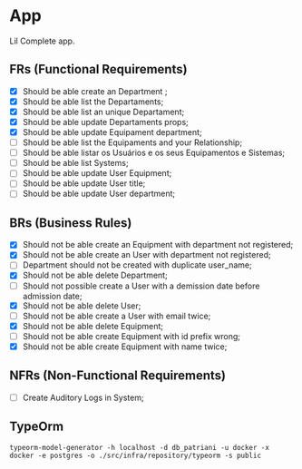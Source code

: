 # App

Lil Complete app.

## FRs (Functional Requirements)

- [x] Should be able create an Department ;
- [x] Should be able list the Departaments;
- [x] Should be able list an unique Departament;
- [x] Should be able update Departaments props;
- [x] Should be able update Equipament department;
- [ ] Should be able list the Equipaments and your Relationship;
- [ ] Should be able listar os Usuários e os seus Equipamentos e Sistemas;
- [ ] Should be able list Systems;
- [ ] Should be able update User Equipment;
- [ ] Should be able update User title;
- [ ] Should be able update User department;

## BRs (Business Rules)

- [x] Should not be able create an Equipment with department not registered;
- [x] Should not be able create an User with department not registered;
- [ ] Department should not be created with duplicate user_name;
- [x] Should not be able delete Department;
- [ ] Should not possible create a User with a demission date before admission date;
- [x] Should not be able delete User;
- [ ] Should not be able create a User with email twice;
- [x] Should not be able delete Equipment;
- [ ] Should not be able create Equipment with id prefix wrong;
- [x] Should not be able create Equipment with name twice;

## NFRs (Non-Functional Requirements)

- [ ] Create Auditory Logs in System;

## TypeOrm

`typeorm-model-generator -h localhost -d db_patriani -u docker -x docker -e postgres -o ./src/infra/repository/typeorm -s public`
